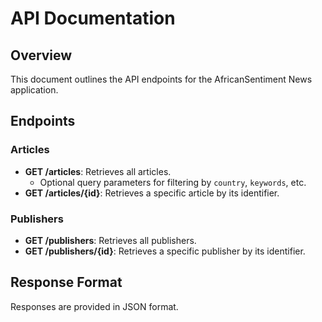 # API Documentation

## Overview
This document outlines the API endpoints for the AfricanSentiment News application.

## Endpoints

### Articles
- **GET /articles**: Retrieves all articles.
  - Optional query parameters for filtering by `country`, `keywords`, etc.
- **GET /articles/{id}**: Retrieves a specific article by its identifier.

### Publishers
- **GET /publishers**: Retrieves all publishers.
- **GET /publishers/{id}**: Retrieves a specific publisher by its identifier.

## Response Format
Responses are provided in JSON format.
